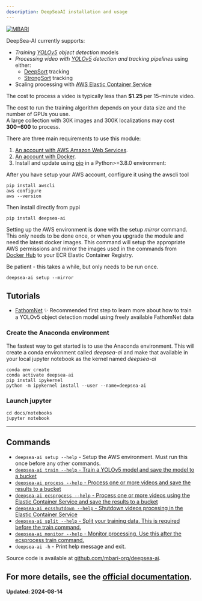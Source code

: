 ```yaml
---
description: DeepSeaAI installation and usage
---
```

[![MBARI](https://www.mbari.org/wp-content/uploads/2014/11/logo-mbari-3b.png)](http://www.mbari.org) 

DeepSea-AI currently supports:

 - *Training [YOLOv5](http://github.com/ultralytics/yolov5) object detection* models
 - *Processing video with [YOLOv5](http://github.com/ultralytics/yolov5) detection and tracking pipelines* using either:
     * [DeepSort](https://github.com/mikel-brostrom/Yolov5_DeepSort_Pytorch) tracking
     * [StrongSort](https://github.com/mikel-brostrom/Yolov5_StrongSORT_OSNet) tracking
 - Scaling processing with [AWS Elastic Container Service](https://aws.amazon.com/ecs/)

The cost to process a video is typically less than **$1.25** per 15-minute video.

The cost to run the training algorithm depends on your data size and the number of GPUs you use.  
A large collection with 30K images and 300K localizations may cost **$300-$600** to process.

There are three main requirements to use this module:

1.  [An account with AWS Amazon Web Services](https://aws.amazon.com).
2.  [An account with Docker](http://docker.com).
3.  Install and update using [pip](https://pip.pypa.io/en/stable/getting-started/) in a Python>=3.8.0 environment:

After you have setup your AWS account, configure it using the awscli tool  

```
pip install awscli
aws configure
aws --version
```

Then install directly from pypi

```shell
pip install deepsea-ai
```

Setting up the AWS environment is done with the setup *mirror* command.  This only needs to be done once, or when you upgrade
the module and need the latest docker images.   This command will setup the appropriate AWS permissions and mirror the images used in the commands
from [Docker Hub](https://hub.docker.com) to your ECR Elastic Container Registry. 

Be patient - this takes a while, but only needs to be run once.

```shell
deepsea-ai setup --mirror
```

## Tutorials

* [FathomNet](notebooks/fathomnet_train.ipynb) ✨ Recommended first step to learn more about how to train a YOLOv5 object detection model using freely available FathomNet data

### Create the Anaconda environment

The fastest way to get started is to use the Anaconda environment.  This will create a conda environment called *deepsea-ai* and make that available in your local jupyter notebook as the kernel named *deepsea-ai*

```shell
conda env create 
conda activate deepsea-ai
pip install ipykernel
python -m ipykernel install --user --name=deepsea-ai
```

### Launch jupyter

```
cd docs/notebooks
jupyter notebook
```

---

## Commands

* `deepsea-ai setup --help` - Setup the AWS environment. Must run this once before any other commands.
* [`deepsea-ai train --help` - Train a YOLOv5 model and save the model to a bucket](commands/train.md)
* [`deepsea-ai process --help` - Process one or more videos and save the results to  a bucket](commands/process.md)
* [`deepsea-ai ecsprocess --help` - Process one or more videos using the Elastic Container Service and save the results to a bucket](commands/process.md)
* [`deepsea-ai ecsshutdown --help` - Shutdown videos procesing in the Elastic Container Service](commands/ecsshutdown.md)
* [`deepsea-ai split --help` - Split your training data. This is required before the train command.](data.md) 
* [`deepsea-ai monitor --help` - Monitor processing. Use this after the ecsprocess train command.](commands/monitor.md) 
* `deepsea-ai -h` - Print help message and exit.
 
Source code is available at [github.com/mbari-org/deepsea-ai](https://github.com/mbari-org/deepsea-ai/).
  
For more details, see the [official documentation](http://docs.mbari.org/deepsea-ai/).
---
**Updated: 2024-08-14**
